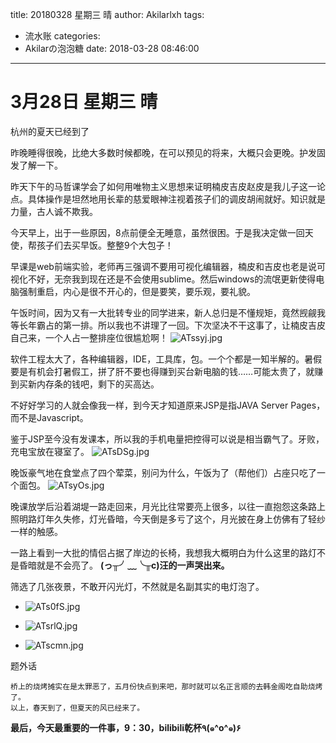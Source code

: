 title: 20180328 星期三 晴
author: Akilarlxh
tags:
  - 流水账
categories:
  - Akilarの泡泡糖
date: 2018-03-28 08:46:00
---
# 3月28日 星期三 晴

杭州的夏天已经到了

昨晚睡得很晚，比绝大多数时候都晚，在可以预见的将来，大概只会更晚。护发固发了解一下。

昨天下午的马哲课学会了如何用唯物主义思想来证明楠皮吉皮赵皮是我儿子这一论点。具体操作是坦然地用长辈的慈爱眼神注视着孩子们的调皮胡闹就好。知识就是力量，古人诚不欺我。

今天早上，出于一些原因，8点前便全无睡意，虽然很困。于是我决定做一回天使，帮孩子们去买早饭。整整9个大包子！

早课是web前端实验，老师再三强调不要用可视化编辑器，楠皮和吉皮也老是说可视化不好，无奈我到现在还是不会使用sublime。然后windows的流氓更新使得电脑强制重启，内心是很不开心的，但是要笑，要乐观，要礼貌。

午饭时间，因为又有一大批转专业的同学进来，新人总归是不懂规矩，竟然觊觎我等长年霸占的第一排。所以我也不讲理了一回。下次坚决不干这事了，让楠皮吉皮自己来，一个人占一整排座位很尴尬啊！
![ATssyj.jpg](https://s2.ax1x.com/2019/04/10/ATssyj.jpg)

软件工程太大了，各种编辑器，IDE，工具库，包。一个个都是一知半解的。暑假要是有机会打暑假工，拼了肝不要也得赚到买台新电脑的钱……可能太贵了，就赚到买新内存条的钱吧，剩下的买高达。

不好好学习的人就会像我一样，到今天才知道原来JSP是指JAVA Server Pages，而不是Javascript。

鉴于JSP至今没有发课本，所以我的手机电量把控得可以说是相当霸气了。牙败，充电宝放在寝室了。
![ATsDSg.jpg](https://s2.ax1x.com/2019/04/10/ATsDSg.jpg)

晚饭豪气地在食堂点了四个荤菜，别问为什么，午饭为了（帮他们）占座只吃了一个面包。
![ATsyOs.jpg](https://s2.ax1x.com/2019/04/10/ATsyOs.jpg)

晚课放学后沿着湖堤一路走回来，月光比往常要亮上很多，以往一直抱怨这条路上照明路灯年久失修，灯光昏暗，今天倒是多亏了这个，月光披在身上仿佛有了轻纱一样的触感。

一路上看到一大批的情侣占据了岸边的长椅，我想我大概明白为什么这里的路灯不是昏暗就是不会亮了。
**(っ╥╯﹏╰╥c)汪的一声哭出来。**

筛选了几张夜景，不敢开闪光灯，不然就是名副其实的电灯泡了。
- ![ATs0fS.jpg](https://s2.ax1x.com/2019/04/10/ATs0fS.jpg)

- ![ATsrlQ.jpg](https://s2.ax1x.com/2019/04/10/ATsrlQ.jpg)

- ![ATscmn.jpg](https://s2.ax1x.com/2019/04/10/ATscmn.jpg)

题外话
```
桥上的烧烤摊实在是太罪恶了，五月份快点到来吧，那时就可以名正言顺的去韩金阁吃自助烧烤了。
以上，春天到了，但夏天的风已经来了。
```

**最后，今天最重要的一件事，9：30，bilibili乾杯٩(๑^o^๑)۶**